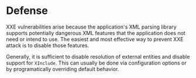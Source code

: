 # Defense

XXE vulnerabilities arise because the application's XML parsing library supports potentially dangerous XML features that the application does not need or intend to use. The easiest and most effective way to prevent XXE attack is to disable those features.

Generally, it is sufficient to disable resolution of external entities and disable support for ```XInclude```. This can usually be done via configuration options or by programatically overriding default behavior.